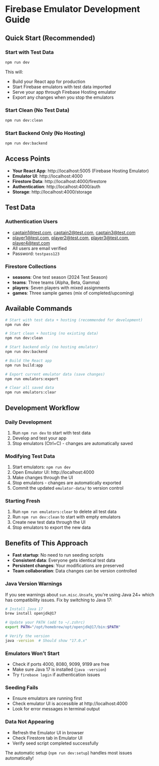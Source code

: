 # Firebase Emulator Development Guide

## Quick Start (Recommended)

### Start with Test Data

```bash
npm run dev
```

This will:

- Build your React app for production
- Start Firebase emulators with test data imported
- Serve your app through Firebase Hosting emulator
- Export any changes when you stop the emulators

### Start Clean (No Test Data)

```bash
npm run dev:clean
```

### Start Backend Only (No Hosting)

```bash
npm run dev:backend
```

## Access Points

- **Your React App**: http://localhost:5005 (Firebase Hosting Emulator)
- **Emulator UI**: http://localhost:4000
- **Firestore Data**: http://localhost:4000/firestore
- **Authentication**: http://localhost:4000/auth
- **Storage**: http://localhost:4000/storage

## Test Data

### Authentication Users

- captain1@test.com, captain2@test.com, captain3@test.com
- player1@test.com, player2@test.com, player3@test.com, player4@test.com
- All users are email verified
- Password: `testpass123`

### Firestore Collections

- **seasons**: One test season (2024 Test Season)
- **teams**: Three teams (Alpha, Beta, Gamma)
- **players**: Seven players with mixed assignments
- **games**: Three sample games (mix of completed/upcoming)

## Available Commands

```bash
# Start with test data + hosting (recommended for development)
npm run dev

# Start clean + hosting (no existing data)
npm run dev:clean

# Start backend only (no hosting emulator)
npm run dev:backend

# Build the React app
npm run build:app

# Export current emulator data (save changes)
npm run emulators:export

# Clear all saved data
npm run emulators:clear
```

## Development Workflow

### Daily Development

1. Run `npm run dev` to start with test data
2. Develop and test your app
3. Stop emulators (Ctrl+C) - changes are automatically saved

### Modifying Test Data

1. Start emulators: `npm run dev`
2. Open Emulator UI: http://localhost:4000
3. Make changes through the UI
4. Stop emulators - changes are automatically exported
5. Commit the updated `emulator-data/` to version control

### Starting Fresh

1. Run `npm run emulators:clear` to delete all test data
2. Run `npm run dev:clean` to start with empty emulators
3. Create new test data through the UI
4. Stop emulators to export the new data

## Benefits of This Approach

- **Fast startup**: No need to run seeding scripts
- **Consistent data**: Everyone gets identical test data
- **Persistent changes**: Your modifications are preserved
- **Team collaboration**: Data changes can be version controlled

### Java Version Warnings

If you see warnings about `sun.misc.Unsafe`, you're using Java 24+ which has compatibility issues. Fix by switching to Java 17:

```bash
# Install Java 17
brew install openjdk@17

# Update your PATH (add to ~/.zshrc)
export PATH="/opt/homebrew/opt/openjdk@17/bin:$PATH"

# Verify the version
java -version  # Should show "17.0.x"
```

### Emulators Won't Start

- Check if ports 4000, 8080, 9099, 9199 are free
- Make sure Java 17 is installed (`java -version`)
- Try `firebase login` if authentication issues

### Seeding Fails

- Ensure emulators are running first
- Check emulator UI is accessible at http://localhost:4000
- Look for error messages in terminal output

### Data Not Appearing

- Refresh the Emulator UI in browser
- Check Firestore tab in Emulator UI
- Verify seed script completed successfully

The automatic setup (`npm run dev:setup`) handles most issues automatically!
